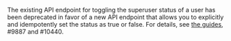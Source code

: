 The existing API endpoint for toggling the superuser status of a user has been deprecated in favor of a new API endpoint that allows you to explicitly and idempotently set the status as true or false. For details, see [the guides](https://dataverse-guide--10440.org.readthedocs.build/en/10440/api/native-api.html), #9887 and #10440.